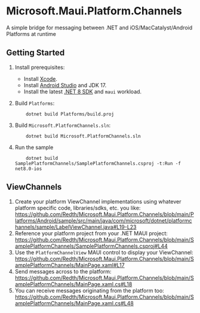 # Microsoft.Maui.Platform.Channels
A simple bridge for messaging between .NET and iOS/MacCatalyst/Android Platforms at runtime


## Getting Started

 1. Install prerequisites:

    * Install [Xcode](https://developer.apple.com/xcode/).
    * Install [Android Studio](https://developer.android.com/studio) and JDK 17.
    * Install the latest [.NET 8 SDK](https://dotnet.microsoft.com/download/dotnet/8.0) and `maui` workload.

 2. Build `Platforms`:
    ```shell
        dotnet build Platforms/build.proj
    ```

 3. Build `Microsoft.PlatformChannels.sln`:
    ```shell
        dotnet build Microsoft.PlatformChannels.sln
    ```

 4. Run the sample
    ```shell
        dotnet build SamplePlatformChannels/SamplePlatformChannels.csproj -t:Run -f net8.0-ios
    ```


## ViewChannels
1. Create your platform ViewChannel implementations using whatever platform specific code, libraries/sdks, etc. you like: https://github.com/Redth/Microsoft.Maui.Platform.Channels/blob/main/Platforms/Android/sample/src/main/java/com/microsoft/dotnet/platformchannels/sample/LabelViewChannel.java#L19-L23
2. Reference your platform project from your .NET MAUI project: https://github.com/Redth/Microsoft.Maui.Platform.Channels/blob/main/SamplePlatformChannels/SamplePlatformChannels.csproj#L44
3. Use the `PlatformChannelView` MAUI control to display your ViewChannel: https://github.com/Redth/Microsoft.Maui.Platform.Channels/blob/main/SamplePlatformChannels/MainPage.xaml#L17
4. Send messages across to the platform: https://github.com/Redth/Microsoft.Maui.Platform.Channels/blob/main/SamplePlatformChannels/MainPage.xaml.cs#L18
5. You can receive messages originating from the platform too: https://github.com/Redth/Microsoft.Maui.Platform.Channels/blob/main/SamplePlatformChannels/MainPage.xaml.cs#L48

